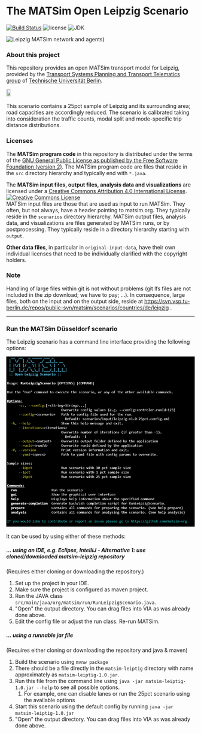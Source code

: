 # The MATSim Open Leipzig Scenario

[![Build Status](https://travis-ci.com/matsim-scenarios/matsim-duesseldorf.svg?branch=master)](https://travis-ci.org/matsim-scenarios/matsim-duesseldorf)
![license](https://img.shields.io/github/license/matsim-scenarios/matsim-duesseldorf.svg)
![JDK](https://img.shields.io/badge/JDK-11+-green.svg)

![Leipzig MATSim network and agents)](/visualization-leipzig.png "Leipzig MATSim network and agents")


### About this project

This repository provides an open MATSim transport model for Leipzig, provided by the [Transport Systems Planning and Transport Telematics group](https://www.vsp.tu-berlin.de) of [Technische Universität Berlin](http://www.tu-berlin.de).

<a rel="TU Berlin" href="https://www.vsp.tu-berlin.de"><img src="https://svn.vsp.tu-berlin.de/repos/public-svn/ueber_uns/logo/TUB_Logo.png" width="15%" height="15%"/></a>

This scenario contains a 25pct sample of Leipzig and its surrounding area; road capacities are accordingly reduced. The scenario is calibrated taking into consideration the traffic counts, modal split and mode-specific trip distance distributions.

### Licenses

The **MATSim program code** in this repository is distributed under the terms of the [GNU General Public License as published by the Free Software Foundation (version 2)](https://www.gnu.org/licenses/old-licenses/gpl-2.0.en.html). The MATSim program code are files that reside in the `src` directory hierarchy and typically end with `*.java`.

The **MATSim input files, output files, analysis data and visualizations** are licensed under a <a rel="license" href="http://creativecommons.org/licenses/by/4.0/">Creative Commons Attribution 4.0 International License</a>.
<a rel="license" href="http://creativecommons.org/licenses/by/4.0/"><img alt="Creative Commons License" style="border-width:0" src="https://i.creativecommons.org/l/by/4.0/80x15.png" /></a><br /> MATSim input files are those that are used as input to run MATSim. They often, but not always, have a header pointing to matsim.org. They typically reside in the `scenarios` directory hierarchy. MATSim output files, analysis data, and visualizations are files generated by MATSim runs, or by postprocessing.  They typically reside in a directory hierarchy starting with `output`.

**Other data files**, in particular in `original-input-data`, have their own individual licenses that need to be individually clarified with the copyright holders.

### Note

Handling of large files within git is not without problems (git lfs files are not included in the zip download; we have to pay; ...).  In consequence, large files, both on the input and on the output side, reside at https://svn.vsp.tu-berlin.de/repos/public-svn/matsim/scenarios/countries/de/leipzig .

----
### Run the MATSim Düsseldorf scenario

The Leipzig scenario has a command line interface providing the following options:

![Leipzig Scenario CLI](scenarios/cli.png "Düsseldorf Scenario CLI")

It can be used by using either of these methods:

##### ... using an IDE, e.g. Eclipse, IntelliJ - Alternative 1: use cloned/downloaded matsim-leipzig repository
(Requires either cloning or downloading the repository.)

1. Set up the project in your IDE.
1. Make sure the project is configured as maven project.
1. Run the JAVA class `src/main/java/org/matsim/run/RunLeipzigScenario.java`.
1. "Open" the output directory.  You can drag files into VIA as was already done above.
1. Edit the config file or adjust the run class. Re-run MATSim.

##### ... using a runnable jar file
(Requires either cloning or downloading the repository and java & maven)

1. Build the scenario using `mvnw package` 
1. There should be a file directly in the `matsim-leiptig` directory with name approximately as `matsim-leiptig-1.0.jar`.
1. Run this file from the command line using `java -jar matsim-leiptig-1.0.jar --help` to see all possible options.
    1. For example, one can disable lanes or run the 25pct scenario using the available options
1. Start this scenario using the default config by running `java -jar matsim-leiptig-1.0.jar`
1. "Open" the output directory.  You can drag files into VIA as was already done above.

